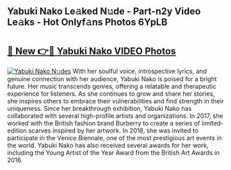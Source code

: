 ## Yabuki Nako Le𝚊ked N𝚞de - Part-n2y Video Le𝚊ks - Hot Onlyf𝚊ns Photos 6YpLB

# <h2><a href="http://ac39202.deff.icu/?id=Yabuki+Nako">🔗 New 👉🔴 Yabuki Nako VIDEO Photos</a></h2>

[![Yabuki Nako N𝚞des](https://i.imgur.com/rIISA9y.gif)](http://ac39202.deff.icu/?id=Yabuki+Nako)
With her soulful voice, introspective lyrics, and genuine connection with her audience, Yabuki Nako is poised for a bright future. Her music transcends genres, offering a relatable and therapeutic experience for listeners. As she continues to grow and share her stories, she inspires others to embrace their vulnerabilities and find strength in their uniqueness. Since her breakthrough exhibition, Yabuki Nako has collaborated with several high-profile artists and organizations. In 2017, she worked with the British fashion brand Burberry to create a series of limited-edition scarves inspired by her artwork. In 2018, she was invited to participate in the Venice Biennale, one of the most prestigious art events in the world. Yabuki Nako has also received several awards for her work, including the Young Artist of the Year Award from the British Art Awards in 2016.

